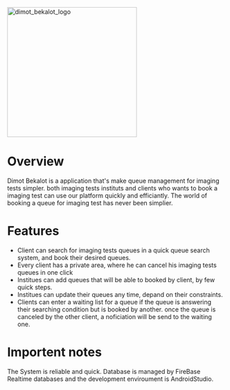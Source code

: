 

<img width="299" alt="dimot_bekalot_logo" src="https://user-images.githubusercontent.com/46427281/104363575-0a974e00-551e-11eb-97aa-1815113ccd5e.png">





# Overview

Dimot Bekalot is a application that's make queue management for imaging tests simpler. both imaging tests instituts and clients who wants to book a imaging test
can use our platform quickly and efficiantly. The world of booking a queue for imaging test has never been simplier.

# Features

* Client can search for imaging tests queues in a quick queue search system, and book their desired queues.
* Every client has a private area, where he can cancel his imaging tests queues in one click
* Institues can add queues that will be able to booked by client, by few quick steps.
* Institues can update their queues any time, depand on their constraints.
* Clients can enter a waiting list for a queue if the queue is answering their searching condition but is booked by another. once the queue is canceled by the other client,
a noficiation will be send to the waiting one.

# Importent notes

The System is reliable and quick.
Database is managed by FireBase Realtime databases and the development enviroument is AndroidStudio.

